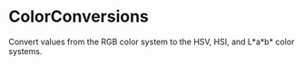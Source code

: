 # ColorConversions
<p>Convert values from the RGB color system to the HSV, HSI, and L*a*b* color systems.</p>
